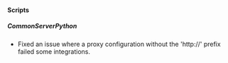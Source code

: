 #### Scripts
##### CommonServerPython
- Fixed an issue where a proxy configuration without the 'http://' prefix failed some integrations.
